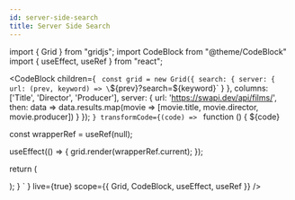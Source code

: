 ```yaml
---
id: server-side-search
title: Server Side Search
---
```


import { Grid } from "gridjs";
import CodeBlock from "@theme/CodeBlock"
import { useEffect, useRef } from "react";

<CodeBlock children={
`
const grid = new Grid({
  search: {
    server: {
      url: (prev, keyword) => \`\${prev}?search=\${keyword}\`
    }
  },
  columns: ['Title', 'Director', 'Producer'],
  server: {
    url: 'https://swapi.dev/api/films/',
    then: data => data.results.map(movie => [movie.title, movie.director, movie.producer])
  } 
});
`
}
 transformCode={(code) => 
`
function () {
  ${code}
 
  const wrapperRef = useRef(null);
   
  useEffect(() => {
    grid.render(wrapperRef.current);
  });
  
  return (
    <div ref={wrapperRef} />
  );
}
`
} live={true} scope={{ Grid, CodeBlock, useEffect, useRef }} />

